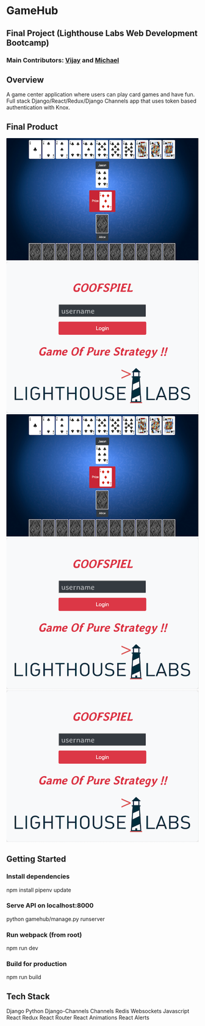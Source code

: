 # GameHub

## Final Project (Lighthouse Labs Web Development Bootcamp)

### Main Contributors: [Vijay](https://github.com/gitvijayy) and [Michael](https://github.com/michaelt448)

## Overview

A game center application where users can play card games and have fun. Full stack Django/React/Redux/Django Channels app that uses token based authentication with Knox.

## Final Product

!["Landing Page"](https://github.com/gitvijayy/Goofspiel/blob/master/public/images/gameplay.png)
!["Goofspiel"](https://github.com/gitvijayy/Goofspiel/blob/master/public/images/login.png)
!["Memory"](https://github.com/gitvijayy/Goofspiel/blob/master/public/images/gameplay.png)
!["War"](https://github.com/gitvijayy/Goofspiel/blob/master/public/images/login.png)
!["Rules"](https://github.com/gitvijayy/Goofspiel/blob/master/public/images/login.png)

## Getting Started

### Install dependencies

npm install
pipenv update

### Serve API on localhost:8000

python gamehub/manage.py runserver

### Run webpack (from root)

npm run dev

### Build for production

npm run build

## Tech Stack

Django
Python
Django-Channels
Channels Redis
Websockets
Javascript
React
Redux
React Router
React Animations
React Alerts